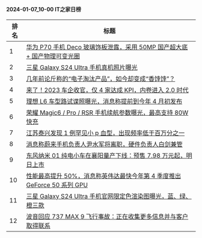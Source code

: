 #### 2024-01-07_10-00  IT之家日榜

| 排名 | 标题|
| --- | ---|
| 1 | [华为 P70 手机 Deco 玻璃饰板泄露，采用 50MP 国产超大底 + 国产物理可变光圈](https://www.ithome.com/0/743/682.htm) |
| 2 | [三星 Galaxy S24 Ultra 手机真机照片曝光](https://www.ithome.com/0/743/720.htm) |
| 3 | [几年前论斤称的“电子淘汰产品”，如今却变成“香饽饽”？](https://www.ithome.com/0/743/747.htm) |
| 4 | [来了！2023 车企收官，仅 4 家达成 KPI，内卷进入 2.0 时代](https://www.ithome.com/0/743/725.htm) |
| 5 | [理想 L6 车型路试谍照曝光，消息称提前到今年 4 月初发布](https://www.ithome.com/0/743/726.htm) |
| 6 | [荣耀 Magic6 / Pro / RSR 手机续航参数曝光，最高支持 80W 快充](https://www.ithome.com/0/743/738.htm) |
| 7 | [江苏泰兴发现 1 例罕见小 p 血型，出现频率低于百万分之一](https://www.ithome.com/0/743/758.htm) |
| 8 | [消息称蔚来手机负责人尹水军将离职，硬件负责人白剑兼管](https://www.ithome.com/0/743/691.htm) |
| 9 | [东风纳米 01 纯电小车在襄阳量产下线：预售 7.98 万元起，明日上市](https://www.ithome.com/0/743/724.htm) |
| 10 | [性能最高提升 50%，消息称英伟达最快今年第 4 季度推出 GeForce 50 系列 GPU](https://www.ithome.com/0/743/694.htm) |
| 11 | [三星 Galaxy S24 Ultra 手机官网限定色渲染图曝光，蓝、绿、橙三款](https://www.ithome.com/0/743/688.htm) |
| 12 | [波音回应 737 MAX 9 飞行事故：正在收集更多信息并与客户取得联系](https://www.ithome.com/0/743/759.htm) |
